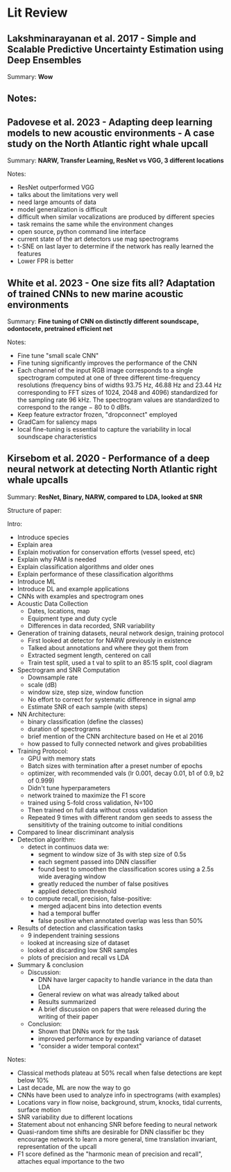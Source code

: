 # Lit Review

## Lakshminarayanan et al. 2017 - Simple and Scalable Predictive Uncertainty Estimation using Deep Ensembles

Summary: **Wow**

Notes:
- 


## Padovese et al. 2023 - Adapting deep learning models to new acoustic environments - A case study on the North Atlantic right whale upcall

Summary: **NARW, Transfer Learning, ResNet vs VGG, 3 different locations**

Notes: 

- ResNet outperformed VGG
- talks about the limitations very well
- need large amounts of data 
- model generalization is difficult 
- difficult when similar vocalizations are produced by different species 
- task remains the same while the environment changes 
- open source, python command line interface
- current state of the art detectors use mag spectrograms 
- t-SNE on last layer to determine if the network has really learned the features
- Lower FPR is better 

## White et al. 2023 - One size fits all? Adaptation of trained CNNs to new marine acoustic environments

Summary: **Fine tuning of CNN on distinctly different soundscape, odontocete, pretrained efficient net**

Notes: 

- Fine tune "small scale CNN"
- Fine tuning significantly improves  the performance of the CNN
- Each channel of the input RGB image corresponds to a single spectrogram computed at one of three different time-frequency resolutions (frequency bins of widths 93.75 Hz, 46.88 Hz and 23.44 Hz corresponding to FFT sizes of 1024, 2048 and 4096) standardized for the sampling rate 96 kHz. The spectrogram values are standardized to correspond to the range − 80 to 0 dBfs.
- Keep feature extractor frozen, "dropconnect" employed
- GradCam for saliency maps
- local fine-tuning is essential to capture the variability in local soundscape characteristics

## Kirsebom et al. 2020 - Performance of a deep neural network at detecting North Atlantic right whale upcalls ##

Summary: **ResNet, Binary, NARW, compared to LDA, looked at SNR**

Structure of paper: 

Intro:

  - Introduce species 
  - Explain area 
  - Explain motivation for conservation efforts (vessel speed, etc)
  - Explain why PAM is needed 
  - Explain classification algorithms and older ones 
  - Explain performance of these classification algorithms 
  - Introduce ML
  - Introduce DL and example applications
  - CNNs with examples and spectrogram ones
- Acoustic Data Collection
  - Dates, locations, map
  - Equipment type and duty cycle 
  - Differences in data recorded, SNR variability
- Generation of training datasets, neural network design, training protocol
  - First looked at detector for NARW previously in existence 
  - Talked about annotations and where they got them from
  - Extracted segment length, centered on call
  - Train test split, used a t val to split to an 85:15 split, cool diagram
- Spectrogram and SNR Computation
  - Downsample rate
  - scale (dB)
  - window size, step size, window function
  - No effort to correct for systematic difference in signal amp
  - Estimate SNR of each sample (with steps)
- NN Architecture: 
  - binary classification (define the classes)
  - duration of spectrograms 
  - brief mention of the CNN architecture based on He et al 2016
  - how passed to fully connected network and gives probabilities 
- Training Protocol:
  - GPU with memory stats 
  - Batch sizes with termination after a preset number of epochs 
  - optimizer, with recommended vals (lr 0.001, decay 0.01, b1 of 0.9, b2 of 0.999)
  - Didn't tune hyperparameters 
  - network trained to maximize the F1 score
  - trained using 5-fold cross validation, N=100
  - Then trained on full data without cross validation 
  - Repeated 9 times with different random gen seeds to assess the sensititivty of the training outcome to initial conditions
- Compared to linear discriminant analysis
- Detection algorithm:
  - detect in continuos data we:
    - segment to window size of 3s with step size of 0.5s
    - each segment passed into DNN classifier 
    - found best to smoothen the classification scores using a 2.5s wide averaging window 
    - greatly reduced the number of false positives
    - applied detection threshold
  - to compute recall, precision, false-positive:
    - merged adjacent bins into detection events 
    - had a temporal buffer
    - false positive when annotated overlap was less than 50%
- Results of detection and classification tasks
  - 9 independent training sessions 
  - looked at increasing size of dataset 
  - looked at discarding low SNR samples
  - plots of precision and recall vs LDA
- Summary & conclusion
  - Discussion:
    - DNN have larger capacity to handle variance in the data than LDA
    - General review on what was already talked about
    - Results summarized
    - A brief discussion on papers that were released during the writing of their paper
  - Conclusion: 
    - Shown that DNNs work for the task
    - improved performance by expanding variance of dataset
    - "consider a wider temporal context"

Notes:

- Classical methods plateau at 50% recall when false detections are kept below 10%
- Last decade, ML are now the way to go
- CNNs have been used to analyze info in spectrograms (with examples)
- Locations vary in flow noise, background, strum, knocks, tidal currents, surface motion
- SNR variability due to different locations 
- Statement about not enhancing SNR before feeding to neural network
- Quasi-random time shifts are desirable for DNN classifier bc they encourage network to learn a more general, time translation invariant, representation of the upcall 
- F1 score defined as the "harmonic mean of precision and recall", attaches equal importance to the two

